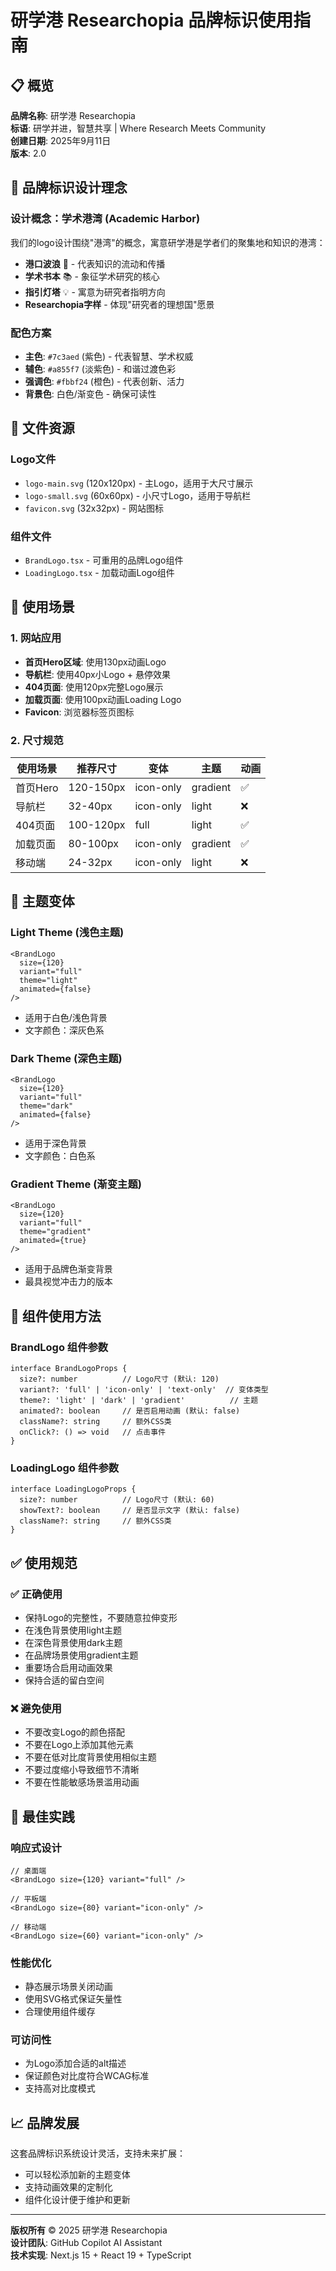 # 研学港 Researchopia 品牌标识使用指南

## 📋 概览

**品牌名称**: 研学港 Researchopia  
**标语**: 研学并进，智慧共享 | Where Research Meets Community  
**创建日期**: 2025年9月11日  
**版本**: 2.0  

## 🎨 品牌标识设计理念

### 设计概念：学术港湾 (Academic Harbor)
我们的logo设计围绕"港湾"的概念，寓意研学港是学者们的聚集地和知识的港湾：

- **港口波浪** 🌊 - 代表知识的流动和传播
- **学术书本** 📚 - 象征学术研究的核心
- **指引灯塔** 💡 - 寓意为研究者指明方向
- **Researchopia字样** - 体现"研究者的理想国"愿景

### 配色方案
- **主色**: `#7c3aed` (紫色) - 代表智慧、学术权威
- **辅色**: `#a855f7` (淡紫色) - 和谐过渡色彩
- **强调色**: `#fbbf24` (橙色) - 代表创新、活力
- **背景色**: 白色/渐变色 - 确保可读性

## 📁 文件资源

### Logo文件
- `logo-main.svg` (120x120px) - 主Logo，适用于大尺寸展示
- `logo-small.svg` (60x60px) - 小尺寸Logo，适用于导航栏
- `favicon.svg` (32x32px) - 网站图标

### 组件文件
- `BrandLogo.tsx` - 可重用的品牌Logo组件
- `LoadingLogo.tsx` - 加载动画Logo组件

## 🎯 使用场景

### 1. 网站应用
- **首页Hero区域**: 使用130px动画Logo
- **导航栏**: 使用40px小Logo + 悬停效果
- **404页面**: 使用120px完整Logo展示
- **加载页面**: 使用100px动画Loading Logo
- **Favicon**: 浏览器标签页图标

### 2. 尺寸规范
| 使用场景 | 推荐尺寸 | 变体 | 主题 | 动画 |
|---------|---------|------|------|------|
| 首页Hero | 120-150px | icon-only | gradient | ✅ |
| 导航栏 | 32-40px | icon-only | light | ❌ |
| 404页面 | 100-120px | full | light | ✅ |
| 加载页面 | 80-100px | icon-only | gradient | ✅ |
| 移动端 | 24-32px | icon-only | light | ❌ |

## 🎨 主题变体

### Light Theme (浅色主题)
```tsx
<BrandLogo 
  size={120} 
  variant="full" 
  theme="light" 
  animated={false}
/>
```
- 适用于白色/浅色背景
- 文字颜色：深灰色系

### Dark Theme (深色主题)
```tsx
<BrandLogo 
  size={120} 
  variant="full" 
  theme="dark" 
  animated={false}
/>
```
- 适用于深色背景
- 文字颜色：白色系

### Gradient Theme (渐变主题)
```tsx
<BrandLogo 
  size={120} 
  variant="full" 
  theme="gradient" 
  animated={true}
/>
```
- 适用于品牌色渐变背景
- 最具视觉冲击力的版本

## 🔧 组件使用方法

### BrandLogo 组件参数
```tsx
interface BrandLogoProps {
  size?: number          // Logo尺寸 (默认: 120)
  variant?: 'full' | 'icon-only' | 'text-only'  // 变体类型
  theme?: 'light' | 'dark' | 'gradient'          // 主题
  animated?: boolean     // 是否启用动画 (默认: false)
  className?: string     // 额外CSS类
  onClick?: () => void   // 点击事件
}
```

### LoadingLogo 组件参数
```tsx
interface LoadingLogoProps {
  size?: number          // Logo尺寸 (默认: 60)
  showText?: boolean     // 是否显示文字 (默认: false)
  className?: string     // 额外CSS类
}
```

## ✅ 使用规范

### ✅ 正确使用
- 保持Logo的完整性，不要随意拉伸变形
- 在浅色背景使用light主题
- 在深色背景使用dark主题
- 在品牌场景使用gradient主题
- 重要场合启用动画效果
- 保持合适的留白空间

### ❌ 避免使用
- 不要改变Logo的颜色搭配
- 不要在Logo上添加其他元素
- 不要在低对比度背景使用相似主题
- 不要过度缩小导致细节不清晰
- 不要在性能敏感场景滥用动画

## 🚀 最佳实践

### 响应式设计
```tsx
// 桌面端
<BrandLogo size={120} variant="full" />

// 平板端  
<BrandLogo size={80} variant="icon-only" />

// 移动端
<BrandLogo size={60} variant="icon-only" />
```

### 性能优化
- 静态展示场景关闭动画
- 使用SVG格式保证矢量性
- 合理使用组件缓存

### 可访问性
- 为Logo添加合适的alt描述
- 保证颜色对比度符合WCAG标准
- 支持高对比度模式

## 📈 品牌发展

这套品牌标识系统设计灵活，支持未来扩展：
- 可以轻松添加新的主题变体
- 支持动画效果的定制化
- 组件化设计便于维护和更新

---

**版权所有** © 2025 研学港 Researchopia  
**设计团队**: GitHub Copilot AI Assistant  
**技术实现**: Next.js 15 + React 19 + TypeScript
